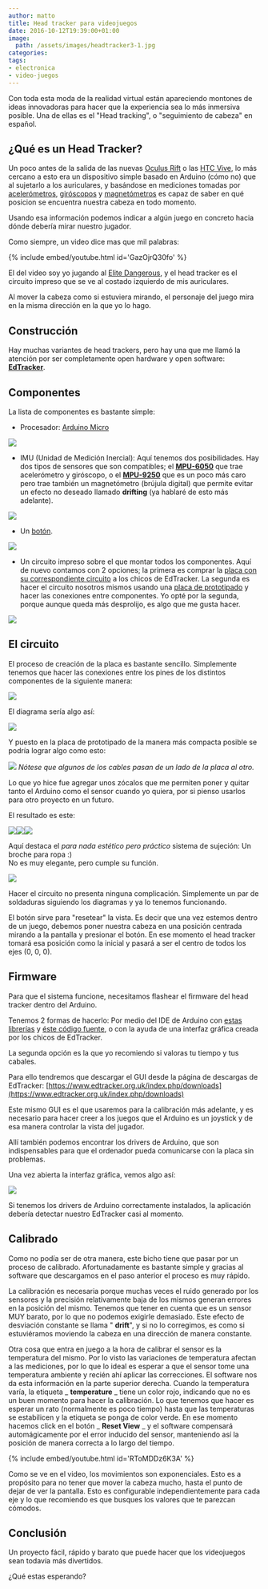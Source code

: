 ```yaml
---
author: matto
title: Head tracker para videojuegos
date: 2016-10-12T19:39:00+01:00
image: 
  path: /assets/images/headtracker3-1.jpg
categories:
tags:
- electronica
- video-juegos
---
```


Con toda esta moda de la realidad virtual están apareciendo montones de ideas innovadoras para hacer que la experiencia sea lo más inmersiva posible. Una de ellas es el "Head tracking", o "seguimiento de cabeza" en español.

## ¿Qué es un Head Tracker?

Un poco antes de la salida de las nuevas [Oculus Rift](https://www3.oculus.com/en-us/rift/) o las [HTC Vive](https://www.vive.com/eu/product/), lo más cercano a esto era un dispositivo simple basado en Arduino (cómo no) que al sujetarlo a los auriculares, y basándose en mediciones tomadas por [acelerómetros](https://es.wikipedia.org/wiki/Aceler%C3%B3metro), [giróscopos](https://es.wikipedia.org/wiki/Gir%C3%B3scopo) y [magnetómetros](https://es.wikipedia.org/wiki/Magnet%C3%B3metro) es capaz de saber en qué posicion se encuentra nuestra cabeza en todo momento.

Usando esa información podemos indicar a algún juego en concreto hacia dónde debería mirar nuestro jugador.

Como siempre, un video dice mas que mil palabras:

{% include embed/youtube.html id='GazOjrQ30fo' %}

El del video soy yo jugando al [Elite Dangerous](https://www.elitedangerous.com/), y el head tracker es el circuito impreso que se ve al costado izquierdo de mis auriculares.

Al mover la cabeza como si estuviera mirando, el personaje del juego mira en la misma dirección en la que yo lo hago.

## Construcción

Hay muchas variantes de head trackers, pero hay una que me llamó la atención por ser completamente open hardware y open software: **[EdTracker](https://www.edtracker.org.uk/)**.

## Componentes

La lista de componentes es bastante simple:

- Procesador: [Arduino Micro](https://www.arduino.cc/en/Main/ArduinoBoardMicro) &nbsp;

![](/assets/images/arduino2.jpg)

- IMU (Unidad de Medición Inercial): Aquí tenemos dos posibilidades. Hay dos tipos de sensores que son compatibles; el **[MPU-6050](https://playground.arduino.cc/Main/MPU-6050)** que trae acelerómetro y giróscopo, o el **[MPU-9250](https://www.sparkfun.com/products/13762)** que es un poco más caro pero trae también un magnetómetro (brújula digital) que permite evitar un efecto no deseado llamado **drifting** (ya hablaré de esto más adelante). &nbsp;

![](/assets/images/accelerometer.jpg)

- Un [botón](https://www.sparkfun.com/products/9190). 

![](/assets/images/button.jpg)

- Un circuito impreso sobre el que montar todos los componentes. Aquí de nuevo contamos con 2 opciones; la primera es comprar la [placa con su correspondiente circuito](https://www.edtracker.co.uk/shop/my-basket/edtracker-diy-pcb) a los chicos de EdTracker. La segunda es hacer el circuito nosotros mismos usando una [placa de prototipado](https://www.sparkfun.com/products/12702) y hacer las conexiones entre componentes. Yo opté por la segunda, porque aunque queda más desprolijo, es algo que me gusta hacer. 

![](/assets/images/protoboard.jpg)

## El circuito

El proceso de creación de la placa es bastante sencillo. Simplemente tenemos que hacer las conexiones entre los pines de los distintos componentes de la siguiente manera:

![](/assets/images/pinout.png)

El diagrama sería algo así:

![](/assets/images/circuit-1.png)

Y puesto en la placa de prototipado de la manera más compacta posible se podría lograr algo como esto:

![](/assets/images/circuit2.png)
_Nótese que algunos de los cables pasan de un lado de la placa al otro._

Lo que yo hice fue agregar unos zócalos que me permiten poner y quitar tanto el Arduino como el sensor cuando yo quiera, por si pienso usarlos para otro proyecto en un futuro.

El resultado es este:

![](/assets/images/headtracker1.jpg)![](/assets/images/headtracker2.jpg)![](/assets/images/headtracker3.jpg)

Aquí destaca el _para nada estético pero práctico_ sistema de sujeción: Un broche para ropa :)  
No es muy elegante, pero cumple su función.

![](/assets/images/headtracker4.jpg)

Hacer el circuito no presenta ninguna complicación. Simplemente un par de soldaduras siguiendo los diagramas y ya lo tenemos funcionando.

El botón sirve para "resetear" la vista. Es decir que una vez estemos dentro de un juego, debemos poner nuestra cabeza en una posición centrada mirando a la pantalla y presionar el botón. En ese momento el head tracker tomará esa posición como la inicial y pasará a ser el centro de todos los ejes (0, 0, 0).

## Firmware

Para que el sistema funcione, necesitamos flashear el firmware del head tracker dentro del Arduino.

Tenemos 2 formas de hacerlo: Por medio del IDE de Arduino con [estas librerías](https://github.com/brumster/EDTracker2_ArduinoHardware) y [éste código fuente](https://github.com/brumster/EDTracker2), o con la ayuda de una interfaz gráfica creada por los chicos de EdTracker.

La segunda opción es la que yo recomiendo si valoras tu tiempo y tus cabales.

Para ello tendremos que descargar el GUI desde la página de descargas de EdTracker: [https://www.edtracker.org.uk/index.php/downloads](https://www.edtracker.org.uk/index.php/downloads)

Este mismo GUI es el que usaremos para la calibración más adelante, y es necesario para hacer creer a los juegos que el Arduino es un joystick y de esa manera controlar la vista del jugador.

Allí también podemos encontrar los drivers de Arduino, que son indispensables para que el ordenador pueda comunicarse con la placa sin problemas.

Una vez abierta la interfaz gráfica, vemos algo así:

![](/assets/images/config.jpg)

Si tenemos los drivers de Arduino correctamente instalados, la aplicación debería detectar nuestro EdTracker casi al momento.

## Calibrado

Como no podía ser de otra manera, este bicho tiene que pasar por un proceso de calibrado. Afortunadamente es bastante simple y gracias al software que descargamos en el paso anterior el proceso es muy rápido.

La calibración es necesaria porque muchas veces el ruido generado por los sensores y la precisión relativamente baja de los mismos generan errores en la posición del mismo. Tenemos que tener en cuenta que es un sensor MUY barato, por lo que no podemos exigirle demasiado. Este efecto de desviación constante se llama " **drift**", y si no lo corregimos, es como si estuviéramos moviendo la cabeza en una dirección de manera constante.

Otra cosa que entra en juego a la hora de calibrar el sensor es la temperatura del mismo. Por lo visto las variaciones de temperatura afectan a las mediciones, por lo que lo ideal es esperar a que el sensor tome una temperatura ambiente y recién ahí aplicar las correcciones. El software nos da esta información en la parte superior derecha. Cuando la temperatura varía, la etiqueta _ **temperature** _ tiene un color rojo, indicando que no es un buen momento para hacer la calibración. Lo que tenemos que hacer es esperar un rato (normalmente es poco tiempo) hasta que las temperaturas se estabilicen y la etiqueta se ponga de color verde. En ese momento hacemos click en el botón _ **Reset View** _ y el software compensará automágicamente por el error inducido del sensor, manteniendo así la posición de manera correcta a lo largo del tiempo.

{% include embed/youtube.html id='RToMDDz6K3A' %}

Como se ve en el video, los movimientos son exponenciales. Esto es a propósito para no tener que mover la cabeza mucho, hasta el punto de dejar de ver la pantalla. Esto es configurable independientemente para cada eje y lo que recomiendo es que busques los valores que te parezcan cómodos.

## Conclusión

Un proyecto fácil, rápido y barato que puede hacer que los videojuegos sean todavía más divertidos.

¿Qué estas esperando?
